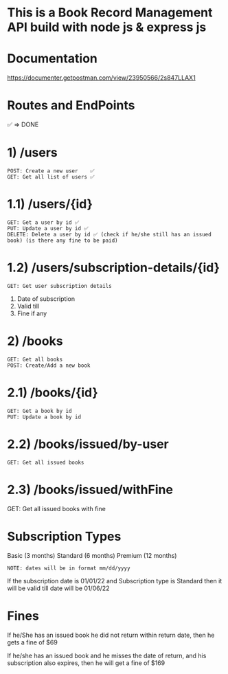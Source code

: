 # This is a Book Record Management API build with node js & express js

# Documentation

https://documenter.getpostman.com/view/23950566/2s847LLAX1

# Routes and EndPoints

✅ => DONE

# 1) /users

    POST: Create a new user    ✅
    GET: Get all list of users ✅

# 1.1) /users/{id}

    GET: Get a user by id ✅
    PUT: Update a user by id ✅
    DELETE: Delete a user by id ✅ (check if he/she still has an issued book) (is there any fine to be paid)

# 1.2) /users/subscription-details/{id}

    GET: Get user subscription details

1.  Date of subscription
2.  Valid till
3.  Fine if any

# 2) /books

    GET: Get all books
    POST: Create/Add a new book

# 2.1) /books/{id}

    GET: Get a book by id
    PUT: Update a book by id

# 2.2) /books/issued/by-user

    GET: Get all issued books

# 2.3) /books/issued/withFine

GET: Get all issued books with fine

# Subscription Types

Basic (3 months)
Standard (6 months)
Premium (12 months)

    NOTE: dates will be in format mm/dd/yyyy

If the subscription date is 01/01/22
and Subscription type is Standard
then it will be valid till date will be 01/06/22

# Fines

If he/She has an issued book he did not return within
return date, then he gets a fine of $69

If he/she has an issued book and he misses the date of return, and his subscription also expires, then he will get a fine of $169
